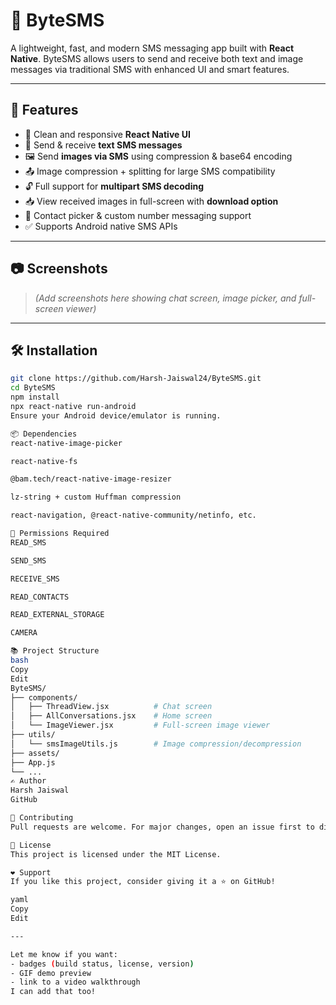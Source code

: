# 📩 ByteSMS

A lightweight, fast, and modern SMS messaging app built with **React Native**. ByteSMS allows users to send and receive both text and image messages via traditional SMS with enhanced UI and smart features.

---

## 🚀 Features

- 📱 Clean and responsive **React Native UI**
- 💬 Send & receive **text SMS messages**
- 🖼️ Send **images via SMS** using compression & base64 encoding
- 📤 Image compression + splitting for large SMS compatibility
- 🔓 Full support for **multipart SMS decoding**
- 📥 View received images in full-screen with **download option**
- 📇 Contact picker & custom number messaging support
- ✅ Supports Android native SMS APIs

---

## 📷 Screenshots

> _(Add screenshots here showing chat screen, image picker, and full-screen viewer)_

---

## 🛠️ Installation

```bash
git clone https://github.com/Harsh-Jaiswal24/ByteSMS.git
cd ByteSMS
npm install
npx react-native run-android
Ensure your Android device/emulator is running.

📦 Dependencies
react-native-image-picker

react-native-fs

@bam.tech/react-native-image-resizer

lz-string + custom Huffman compression

react-navigation, @react-native-community/netinfo, etc.

🔐 Permissions Required
READ_SMS

SEND_SMS

RECEIVE_SMS

READ_CONTACTS

READ_EXTERNAL_STORAGE

CAMERA

📚 Project Structure
bash
Copy
Edit
ByteSMS/
├── components/
│   ├── ThreadView.jsx          # Chat screen
│   ├── AllConversations.jsx    # Home screen
│   └── ImageViewer.jsx         # Full-screen image viewer
├── utils/
│   └── smsImageUtils.js        # Image compression/decompression
├── assets/
├── App.js
└── ...
✍️ Author
Harsh Jaiswal
GitHub

🤝 Contributing
Pull requests are welcome. For major changes, open an issue first to discuss what you’d like to change.

📄 License
This project is licensed under the MIT License.

❤️ Support
If you like this project, consider giving it a ⭐️ on GitHub!

yaml
Copy
Edit

---

Let me know if you want:
- badges (build status, license, version)
- GIF demo preview
- link to a video walkthrough  
I can add that too!
